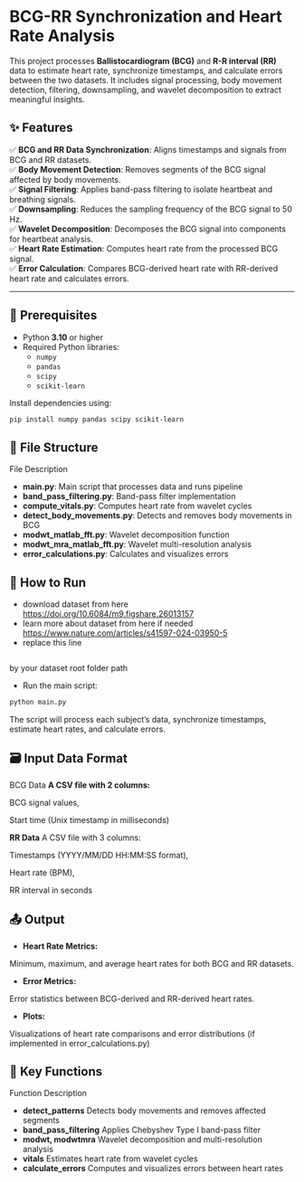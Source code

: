 # BCG-RR Synchronization and Heart Rate Analysis

This project processes **Ballistocardiogram (BCG)** and **R-R interval (RR)** data to estimate heart rate, synchronize timestamps, and calculate errors between the two datasets. It includes signal processing, body movement detection, filtering, downsampling, and wavelet decomposition to extract meaningful insights.

## ✨ Features

✅ **BCG and RR Data Synchronization**: Aligns timestamps and signals from BCG and RR datasets.  
✅ **Body Movement Detection**: Removes segments of the BCG signal affected by body movements.  
✅ **Signal Filtering**: Applies band-pass filtering to isolate heartbeat and breathing signals.  
✅ **Downsampling**: Reduces the sampling frequency of the BCG signal to 50 Hz.  
✅ **Wavelet Decomposition**: Decomposes the BCG signal into components for heartbeat analysis.  
✅ **Heart Rate Estimation**: Computes heart rate from the processed BCG signal.  
✅ **Error Calculation**: Compares BCG-derived heart rate with RR-derived heart rate and calculates errors.

---

## 📝 Prerequisites

- Python **3.10** or higher
- Required Python libraries:
  - `numpy`
  - `pandas`
  - `scipy`
  - `scikit-learn`

Install dependencies using:

```bash
pip install numpy pandas scipy scikit-learn
```
## 📁 File Structure
File	Description
- **main.py**:	Main script that processes data and runs pipeline
- **band_pass_filtering.py**:	Band-pass filter implementation
- **compute_vitals.py**:	Computes heart rate from wavelet cycles
- **detect_body_movements.py**:	Detects and removes body movements in BCG
- **modwt_matlab_fft.py**:	Wavelet decomposition function
- **modwt_mra_matlab_fft.py**:	Wavelet multi-resolution analysis
- **error_calculations.py**:	Calculates and visualizes errors

## 🚀 How to Run
-  download dataset from here https://doi.org/10.6084/m9.figshare.26013157 
-  learn more about dataset from here if needed https://www.nature.com/articles/s41597-024-03950-5
-  replace this line 
``` dataset_root = '../../dataset/dataset/data/'
```
by your dataset root folder path

-  Run the main script:
```bash
python main.py
```
The script will process each subject’s data, synchronize timestamps, estimate heart rates, and calculate errors.

## 🗃️ Input Data Format
BCG Data
**A CSV file with 2 columns:**

BCG signal values,

Start time (Unix timestamp in milliseconds)

**RR Data**
A CSV file with 3 columns:

Timestamps (YYYY/MM/DD HH:MM:SS format),

Heart rate (BPM),

RR interval in seconds

## 📤 Output
- **Heart Rate Metrics:**

Minimum, maximum, and average heart rates for both BCG and RR datasets.

- **Error Metrics:**

Error statistics between BCG-derived and RR-derived heart rates.

- **Plots:**

Visualizations of heart rate comparisons and error distributions (if implemented in error_calculations.py)

## 🔑 Key Functions
Function	Description
- **detect_patterns**	Detects body movements and removes affected segments
- **band_pass_filtering**	Applies Chebyshev Type I band-pass filter
- **modwt, modwtmra**	Wavelet decomposition and multi-resolution analysis
- **vitals**	Estimates heart rate from wavelet cycles
- **calculate_errors**	Computes and visualizes errors between heart rates
